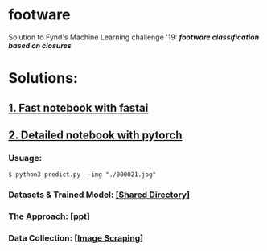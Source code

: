 # footware
Solution to Fynd's Machine Learning challenge '19: _**footware classification based on closures**_
    
# Solutions:

## **[1. Fast notebook with fastai](https://github.com/shubhajitml/footware/blob/master/Fynd_Closure_fastai.ipynb)** <br>


## **[2. Detailed notebook with pytorch](https://github.com/shubhajitml/footware/blob/master/Fynd_Closure_pytorch.ipynb)**


### Usuage:
    
    $ python3 predict.py --img "./000021.jpg"

### Datasets & Trained Model: [[Shared Directory]](https://drive.google.com/drive/folders/171EYdKfkJLdDEznKYpXcEz00J4Pzkbaa?usp=sharing)

### The Approach: [[ppt]](https://github.com/shubhajitml/footware/blob/master/ppt/Fynd%20Footware%20Classification.pdf)


### Data Collection: [[Image Scraping]](https://github.com/shubhajitml/footware/blob/master/Dataset.ipynb)
